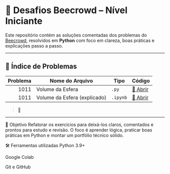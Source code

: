 # 🧠 Desafios Beecrowd – Nível Iniciante

Este repositório contém as soluções comentadas dos problemas do [Beecrowd](https://www.beecrowd.com.br/judge/pt/), resolvidos em **Python** com foco em clareza, boas práticas e explicações passo a passo.

---

## 📌 Índice de Problemas

| Problema | Nome do Arquivo | Tipo | Código |
|---------:|------------------|------|--------|
| 1011 | Volume da Esfera | `.py` | [🔗 Abrir](./beecrowd1011_volume_da_esfera.py) |
| 1011 | Volume da Esfera (explicado) | `.ipynb` | [🔗 Abrir](./beecrowd1011_volume_da_esfera.ipynb) |


> 📝 

---

🎯 Objetivo
Refatorar os exercícios para deixá-los claros, comentados e prontos para estudo e revisão. O foco é aprender lógica, praticar boas práticas em Python e montar um portfólio técnico sólido.

🛠️ Ferramentas utilizadas
Python 3.9+

Google Colab

Git e GitHub
